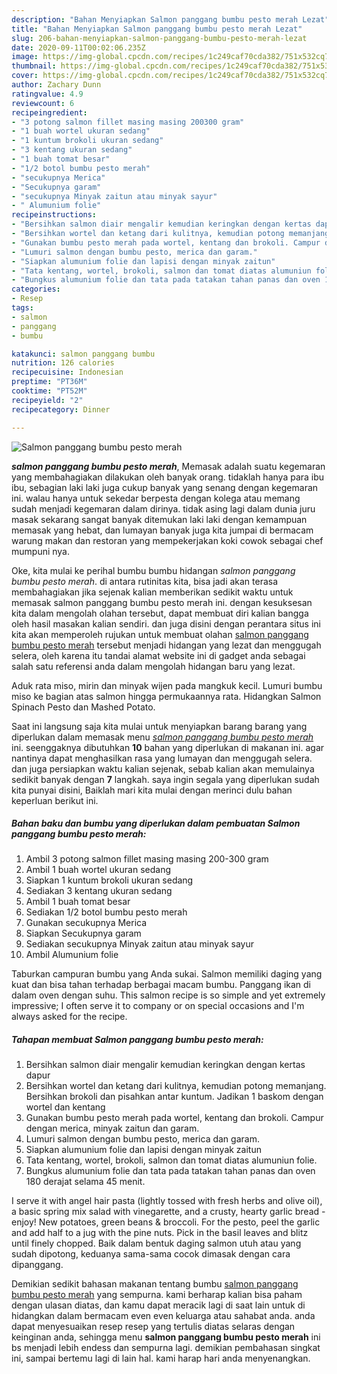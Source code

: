 ```yaml
---
description: "Bahan Menyiapkan Salmon panggang bumbu pesto merah Lezat"
title: "Bahan Menyiapkan Salmon panggang bumbu pesto merah Lezat"
slug: 206-bahan-menyiapkan-salmon-panggang-bumbu-pesto-merah-lezat
date: 2020-09-11T00:02:06.235Z
image: https://img-global.cpcdn.com/recipes/1c249caf70cda382/751x532cq70/salmon-panggang-bumbu-pesto-merah-foto-resep-utama.jpg
thumbnail: https://img-global.cpcdn.com/recipes/1c249caf70cda382/751x532cq70/salmon-panggang-bumbu-pesto-merah-foto-resep-utama.jpg
cover: https://img-global.cpcdn.com/recipes/1c249caf70cda382/751x532cq70/salmon-panggang-bumbu-pesto-merah-foto-resep-utama.jpg
author: Zachary Dunn
ratingvalue: 4.9
reviewcount: 6
recipeingredient:
- "3 potong salmon fillet masing masing 200300 gram"
- "1 buah wortel ukuran sedang"
- "1 kuntum brokoli ukuran sedang"
- "3 kentang ukuran sedang"
- "1 buah tomat besar"
- "1/2 botol bumbu pesto merah"
- "secukupnya Merica"
- "Secukupnya garam"
- "secukupnya Minyak zaitun atau minyak sayur"
- " Alumunium folie"
recipeinstructions:
- "Bersihkan salmon diair mengalir kemudian keringkan dengan kertas dapur"
- "Bersihkan wortel dan ketang dari kulitnya, kemudian potong memanjang. Bersihkan brokoli dan pisahkan antar kuntum. Jadikan 1 baskom dengan wortel dan kentang"
- "Gunakan bumbu pesto merah pada wortel, kentang dan brokoli. Campur dengan merica, minyak zaitun dan garam."
- "Lumuri salmon dengan bumbu pesto, merica dan garam."
- "Siapkan alumunium folie dan lapisi dengan minyak zaitun"
- "Tata kentang, wortel, brokoli, salmon dan tomat diatas alumuniun folie."
- "Bungkus alumunium folie dan tata pada tatakan tahan panas dan oven 180 derajat selama 45 menit."
categories:
- Resep
tags:
- salmon
- panggang
- bumbu

katakunci: salmon panggang bumbu 
nutrition: 126 calories
recipecuisine: Indonesian
preptime: "PT36M"
cooktime: "PT52M"
recipeyield: "2"
recipecategory: Dinner

---
```



![Salmon panggang bumbu pesto merah](https://img-global.cpcdn.com/recipes/1c249caf70cda382/751x532cq70/salmon-panggang-bumbu-pesto-merah-foto-resep-utama.jpg)

<b><i>salmon panggang bumbu pesto merah</i></b>, Memasak adalah suatu kegemaran yang membahagiakan dilakukan oleh banyak orang. tidaklah hanya para ibu ibu, sebagian laki laki juga cukup banyak yang senang dengan kegemaran ini. walau hanya untuk sekedar berpesta dengan kolega atau memang sudah menjadi kegemaran dalam dirinya. tidak asing lagi dalam dunia juru masak sekarang sangat banyak ditemukan laki laki dengan kemampuan memasak yang hebat, dan lumayan banyak juga kita jumpai di bermacam warung makan dan restoran yang mempekerjakan koki cowok sebagai chef mumpuni nya.

Oke, kita mulai ke perihal bumbu bumbu hidangan <i>salmon panggang bumbu pesto merah</i>. di antara rutinitas kita, bisa jadi akan terasa membahagiakan jika sejenak kalian memberikan sedikit waktu untuk memasak salmon panggang bumbu pesto merah ini. dengan kesuksesan kita dalam mengolah olahan tersebut, dapat membuat diri kalian bangga oleh hasil masakan kalian sendiri. dan juga disini dengan perantara situs ini kita akan memperoleh rujukan untuk membuat olahan <u>salmon panggang bumbu pesto merah</u> tersebut menjadi hidangan yang lezat dan menggugah selera, oleh karena itu tandai alamat website ini di gadget anda sebagai salah satu referensi anda dalam mengolah hidangan baru yang lezat.

Aduk rata miso, mirin dan minyak wijen pada mangkuk kecil. Lumuri bumbu miso ke bagian atas salmon hingga permukaannya rata. Hidangkan Salmon Spinach Pesto dan Mashed Potato.


Saat ini langsung saja kita mulai untuk menyiapkan barang barang yang diperlukan dalam memasak menu <u><i>salmon panggang bumbu pesto merah</i></u> ini. seenggaknya dibutuhkan <b>10</b> bahan yang diperlukan di makanan ini. agar nantinya dapat menghasilkan rasa yang lumayan dan menggugah selera. dan juga persiapkan waktu kalian sejenak, sebab kalian akan memulainya sedikit banyak dengan <b>7</b> langkah. saya ingin segala yang diperlukan sudah kita punyai disini, Baiklah mari kita mulai dengan merinci dulu bahan keperluan berikut ini.

<!--inarticleads1-->

##### Bahan baku dan bumbu yang diperlukan dalam pembuatan Salmon panggang bumbu pesto merah:

1. Ambil 3 potong salmon fillet masing masing 200-300 gram
1. Ambil 1 buah wortel ukuran sedang
1. Siapkan 1 kuntum brokoli ukuran sedang
1. Sediakan 3 kentang ukuran sedang
1. Ambil 1 buah tomat besar
1. Sediakan 1/2 botol bumbu pesto merah
1. Gunakan secukupnya Merica
1. Siapkan Secukupnya garam
1. Sediakan secukupnya Minyak zaitun atau minyak sayur
1. Ambil  Alumunium folie


Taburkan campuran bumbu yang Anda sukai. Salmon memiliki daging yang kuat dan bisa tahan terhadap berbagai macam bumbu. Panggang ikan di dalam oven dengan suhu. This salmon recipe is so simple and yet extremely impressive; I often serve it to company or on special occasions and I&#39;m always asked for the recipe. 

<!--inarticleads2-->

##### Tahapan membuat Salmon panggang bumbu pesto merah:

1. Bersihkan salmon diair mengalir kemudian keringkan dengan kertas dapur
1. Bersihkan wortel dan ketang dari kulitnya, kemudian potong memanjang. Bersihkan brokoli dan pisahkan antar kuntum. Jadikan 1 baskom dengan wortel dan kentang
1. Gunakan bumbu pesto merah pada wortel, kentang dan brokoli. Campur dengan merica, minyak zaitun dan garam.
1. Lumuri salmon dengan bumbu pesto, merica dan garam.
1. Siapkan alumunium folie dan lapisi dengan minyak zaitun
1. Tata kentang, wortel, brokoli, salmon dan tomat diatas alumuniun folie.
1. Bungkus alumunium folie dan tata pada tatakan tahan panas dan oven 180 derajat selama 45 menit.


I serve it with angel hair pasta (lightly tossed with fresh herbs and olive oil), a basic spring mix salad with vinegarette, and a crusty, hearty garlic bread - enjoy! New potatoes, green beans &amp; broccoli. For the pesto, peel the garlic and add half to a jug with the pine nuts. Pick in the basil leaves and blitz until finely chopped. Baik dalam bentuk daging salmon utuh atau yang sudah dipotong, keduanya sama-sama cocok dimasak dengan cara dipanggang. 

Demikian sedikit bahasan makanan tentang bumbu <u>salmon panggang bumbu pesto merah</u> yang sempurna. kami berharap kalian bisa paham dengan ulasan diatas, dan kamu dapat meracik lagi di saat lain untuk di hidangkan dalam bermacam even even keluarga atau sahabat anda. anda dapat menyesuaikan resep resep yang tertulis diatas selaras dengan keinginan anda, sehingga menu <b>salmon panggang bumbu pesto merah</b> ini bs menjadi lebih endess dan sempurna lagi. demikian pembahasan singkat ini, sampai bertemu lagi di lain hal. kami harap hari anda menyenangkan.

